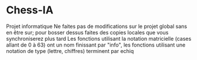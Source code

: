 # Chess-IA
Projet informatique
Ne faites pas de modifications sur le projet global sans en être sur; pour bosser dessus faites des copies locales que vous synchroniserez plus tard
Les fonctions utilisant la notation matricielle (cases allant de 0 à 63) ont un nom finissant par "info", les fonctions utilisant une notation de type (lettre, chiffres) terminent par echiq
